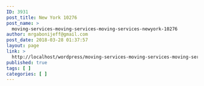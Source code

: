 ```yaml
---
ID: 3931
post_title: New York 10276
post_name: >
  moving-services-moving-services-moving-services-newyork-10276
author: mrgabonijeff@gmail.com
post_date: 2018-03-28 01:37:57
layout: page
link: >
  http://localhost/wordpress/moving-services-moving-services-moving-services-newyork-10276/
published: true
tags: [ ]
categories: [ ]
---
```


